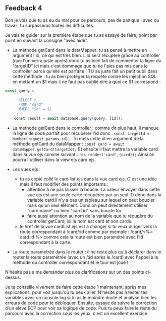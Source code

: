 ## Feedback 4

Bon je vois que tu as eu du mal pour ce parcours, pas de panique : avec du travail, tu surpasseras toutes les difficultés.

Je vais te guider sur la première étape que tu as essayé de faire, point par point en suivant la consigne "avec aide".

- La méthode getCard dans le dataMapper: tu as pensé à mettre en argument l'id, ce qui est très bien. L'id sera récupéré grâce au controller (que l'on verra juste après) donc tu as bien fait de commenter la ligne du "targetID" ici mais c'est dommage que tu ne l'aies pas mis dans le controller parce qu'elle est parfaite !
TU as juste fait un petit oubli dans cette méthode : tu as bien protéger ta requête contre les injection SQL en mettant un $1 mais il ne faut pas oublié dire à quoi ce $1 correspond : 
```js
const query =
    `
      SELECT *
      FROM "card"
      WHERE "id" = $1
    `;
    const result = await database.query(query, [id]);
```
- La méthode getCard dans le controller : comme dit plus haut, il manque la ligne de code parfait pour récupérer l'id donc : `const targetId = Number(request.params.id);`. 
Tu mets cette id en argument de la méthode getCard du dataMapper : `const card = await dataMapper.getCard(targetId);`
Et ensuite il faut mettre la variable card dans la vue ejs comme suivant : `res.render('card',{card});`
Ainsi on pourra l'utiliser dans la view ejs card.ejs.

- Les vues ejs : 
  - tu as copié collé le card.list.ejs dans la vue card.ejs. C'est une idée mais il faut modifier des points importants : 
    - attention à ne pas laisser la boucle. La valeur envoyer dans cette vue ejs est une seule carte récupérée par un seul ID donc dans la variable card il n'y a pas un tableau sur lequel on peut boucler mais qu'un seul élément. Donc on peut directement utiliser "card.name" ou bien "card.id" sans boucle for.
    - faire aussi attention au nom de la variable que tu récupère du controller getCard, ici le nom est card et non cards.
  - le href de la vue cardList.ejs est à changer si tu veux diriger vers la route correspondant à /card/:id comme par exemple : /card/<%= card.id %> comme cela la route est bien paramétré avec l'id correspondant à la carte.

- La route paramétrée dans le router : il ne reste plus qu'à déclarer dans le router la route paramétrée (avec un /:id après le /card) avec l'appel à la méthode du controller correspondant et le tour est joué !

N'hésite pas à me demander plus de clarifications sur un des points ci-dessus.

Je te conseille vivement de faire cette étape 1 maintenant, après mes explications, pour voir jusqu'où tu peux aller. N'hésite pas à tester tes variables avec un console.log si tu as le moindre doute et analyse bien les erreurs de code pour te débloquer.
Ensuite, essaye de suivre la correction d'un élève ECP pour voir sa logique de code. 
Puis tu peux faire le reste du parcours avec la correction sous les yeux, c'est un excellent exercice.

